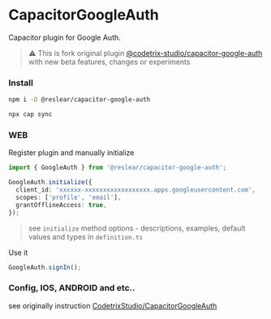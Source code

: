 # CapacitorGoogleAuth

Capacitor plugin for Google Auth.

> ⚠️ This is fork original plugin [@codetrix-studio/capacitor-google-auth](https://github.com/CodetrixStudio/CapacitorGoogleAuth) with new beta features, changes or experiments

### Install

```sh
npm i -D @reslear/capacitor-google-auth

npx cap sync
```

### WEB

Register plugin and manually initialize

```ts
import { GoogleAuth } from '@reslear/capacitor-google-auth';

GoogleAuth.initialize({
  client_id: 'xxxxxx-xxxxxxxxxxxxxxxxxx.apps.googleusercontent.com',
  scopes: ['profile', 'email'],
  grantOfflineAccess: true,
});
```

> see `initialize` method options - descriptions, examples, default values and types in `definition.ts`

Use it

```ts
GoogleAuth.signIn();
```

### Config, IOS, ANDROID and etc..

see originally instruction [CodetrixStudio/CapacitorGoogleAuth](https://github.com/CodetrixStudio/CapacitorGoogleAuth)
